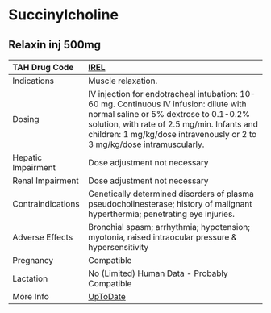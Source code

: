 # Succinylcholine

## Relaxin inj 500mg

| TAH Drug Code      | [IREL](https://www.tahsda.org.tw/drugs/hissearch.php?drug_code=IREL)                                                                                                                                                                                       |
|:-------------------|:-----------------------------------------------------------------------------------------------------------------------------------------------------------------------------------------------------------------------------------------------------------|
| Indications        | Muscle relaxation.                                                                                                                                                                                                                                         |
| Dosing             | IV injection for endotracheal intubation: 10-60 mg. Continuous IV infusion: dilute with normal saline or 5% dextrose to 0.1-0.2% solution, with rate of 2.5 mg/min. Infants and children: 1 mg/kg/dose intravenously or 2 to 3 mg/kg/dose intramuscularly. |
| Hepatic Impairment | Dose adjustment not necessary                                                                                                                                                                                                                              |
| Renal Impairment   | Dose adjustment not necessary                                                                                                                                                                                                                              |
| Contraindications  | Genetically determined disorders of plasma pseudocholinesterase; history of malignant hyperthermia; penetrating eye injuries.                                                                                                                              |
| Adverse Effects    | Bronchial spasm; arrhythmia; hypotension; myotonia, raised intraocular pressure & hypersensitivity                                                                                                                                                         |
| Pregnancy          | Compatible                                                                                                                                                                                                                                                 |
| Lactation          | No (Limited) Human Data - Probably Compatible                                                                                                                                                                                                              |
| More Info          | [UpToDate](https://www.uptodate.com/contents/succinylcholine-drug-information)                                                                                                                                                                             |

